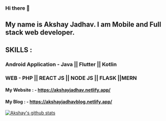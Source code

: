 ### Hi there 👋

## My name is Akshay Jadhav. I am Mobile and Full stack web developer. 
## SKILLS : 
### Android Application - Java || Flutter || Kotlin
### WEB - PHP || REACT JS || NODE JS || FLASK ||MERN

#### My Website : - https://akshayjadhav.netlify.app/
#### My Blog : - https://akshayjadhavblog.netlify.app/
<!--
**akshayjadhav4/akshayjadhav4** is a ✨ _special_ ✨ repository because its `README.md` (this file) appears on your GitHub profile.

Here are some ideas to get you started:

- 🔭 I’m currently working on ...
- 🌱 I’m currently learning ...
- 👯 I’m looking to collaborate on ...
- 🤔 I’m looking for help with ...
- 💬 Ask me about ...
- 📫 How to reach me: ...
- 😄 Pronouns: ...
- ⚡ Fun fact: ...
-->

[![Akshay's github stats](https://github-readme-stats.vercel.app/api?username=akshayjadhav4&hide=contribs,prs&show_icons=true&theme=dark)](https://github.com/anuraghazra/github-readme-stats)
